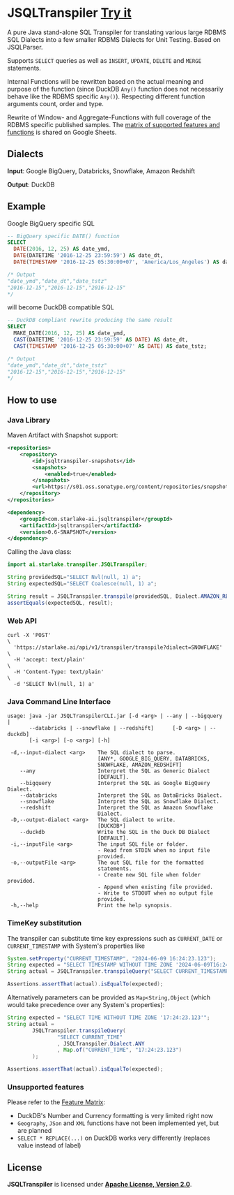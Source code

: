 # JSQLTranspiler [Try it](https://starlake.ai/starlake/index.html#sql-transpiler)

A pure Java stand-alone SQL Transpiler for translating various large RDBMS SQL Dialects into a few smaller RDBMS Dialects for Unit Testing. Based on JSQLParser.

Supports `SELECT` queries as well as `INSERT`, `UPDATE`, `DELETE` and `MERGE` statements.

Internal Functions will be rewritten based on the actual meaning and purpose of the function (since DuckDB `Any()` function does not necessarily behave like the RDBMS specific `Any()`). Respecting different function arguments count, order and type.

Rewrite of Window- and Aggregate-Functions with full coverage of the RDBMS specific published samples.
The [matrix of supported features and functions](https://docs.google.com/spreadsheets/d/1jK6E1s2c0CWcw9rFeDvALdZ5wCshztdtlAHuNDaKQt4/edit?usp=sharing) is shared on Google Sheets.

## Dialects

**Input**: Google BigQuery, Databricks, Snowflake, Amazon Redshift

**Output**: DuckDB

## Example

Google BigQuery specific SQL

```sql
-- BigQuery specific DATE() function
SELECT
  DATE(2016, 12, 25) AS date_ymd,
  DATE(DATETIME '2016-12-25 23:59:59') AS date_dt,
  DATE(TIMESTAMP '2016-12-25 05:30:00+07', 'America/Los_Angeles') AS date_tstz;

/* Output
"date_ymd","date_dt","date_tstz"
"2016-12-15","2016-12-15","2016-12-15"
*/
```

will become DuckDB compatible SQL

```sql
-- DuckDB compliant rewrite producing the same result
SELECT
  MAKE_DATE(2016, 12, 25) AS date_ymd,
  CAST(DATETIME '2016-12-25 23:59:59' AS DATE) AS date_dt,
  CAST(TIMESTAMP '2016-12-25 05:30:00+07' AS DATE) AS date_tstz;

/* Output
"date_ymd","date_dt","date_tstz"
"2016-12-15","2016-12-15","2016-12-15"
*/
```


## How to use

### Java Library

Maven Artifact with Snapshot support:
```xml
<repositories>
    <repository>
        <id>jsqltranspiler-snapshots</id>
        <snapshots>
            <enabled>true</enabled>
        </snapshots>
        <url>https://s01.oss.sonatype.org/content/repositories/snapshots/</url>
    </repository>
</repositories>

<dependency>
    <groupId>com.starlake-ai.jsqltranspiler</groupId>
    <artifactId>jsqltranspiler</artifactId>
    <version>0.6-SNAPSHOT</version>
</dependency>
```

Calling the Java class:
```java
import ai.starlake.transpiler.JSQLTranspiler;

String providedSQL="SELECT Nvl(null, 1) a";
String expectedSQL="SELECT Coalesce(null, 1) a";

String result = JSQLTranspiler.transpile(providedSQL, Dialect.AMAZON_REDSHIFT);
assertEquals(expectedSQL, result);
```

### Web API
```shell
curl -X 'POST'                                                                   \
  'https://starlake.ai/api/v1/transpiler/transpile?dialect=SNOWFLAKE'            \
  -H 'accept: text/plain'                                                        \
  -H 'Content-Type: text/plain'                                                  \
  -d 'SELECT Nvl(null, 1) a'
```

### Java Command Line Interface
```text
usage: java -jar JSQLTranspilerCLI.jar [-d <arg> | --any | --bigquery |
       --databricks | --snowflake | --redshift]      [-D <arg> | --duckdb]
       [-i <arg>] [-o <arg>] [-h]

 -d,--input-dialect <arg>    The SQL dialect to parse.
                             [ANY*, GOOGLE_BIG_QUERY, DATABRICKS,
                             SNOWFLAKE, AMAZON_REDSHIFT]
    --any                    Interpret the SQL as Generic Dialect
                             [DEFAULT].
    --bigquery               Interpret the SQL as Google BigQuery Dialect.
    --databricks             Interpret the SQL as DataBricks Dialect.
    --snowflake              Interpret the SQL as Snowflake Dialect.
    --redshift               Interpret the SQL as Amazon Snowflake
                             Dialect.
 -D,--output-dialect <arg>   The SQL dialect to write.
                             [DUCKDB*]
    --duckdb                 Write the SQL in the Duck DB Dialect
                             [DEFAULT].
 -i,--inputFile <arg>        The input SQL file or folder.
                             - Read from STDIN when no input file
                             provided.
 -o,--outputFile <arg>       The out SQL file for the formatted
                             statements.
                             - Create new SQL file when folder provided.
                             - Append when existing file provided.
                             - Write to STDOUT when no output file
                             provided.
 -h,--help                   Print the help synopsis.
```

### TimeKey substitution

The transpiler can substitute time key expressions such as `CURRENT_DATE` or `CURRENT_TIMESTAMP` with System's properties like

```java
System.setProperty("CURRENT_TIMESTAMP", "2024-06-09 16:24:23.123");
String expected = "SELECT TIMESTAMP WITHOUT TIME ZONE '2024-06-09T16:24:23.123'";
String actual = JSQLTranspiler.transpileQuery("SELECT CURRENT_TIMESTAMP", JSQLTranspiler.Dialect.ANY);

Assertions.assertThat(actual).isEqualTo(expected);
```

Alternatively parameters can be provided as `Map<String,Object` (which would take precedence over any System's properties):

```java
String expected = "SELECT TIME WITHOUT TIME ZONE '17:24:23.123'";
String actual =
        JSQLTranspiler.transpileQuery(
                "SELECT CURRENT_TIME"
                , JSQLTranspiler.Dialect.ANY
                , Map.of("CURRENT_TIME", "17:24:23.123")
        );

Assertions.assertThat(actual).isEqualTo(expected);
```

### Unsupported features

Please refer to the [Feature Matrix](https://docs.google.com/spreadsheets/d/1jK6E1s2c0CWcw9rFeDvALdZ5wCshztdtlAHuNDaKQt4/edit?usp=sharing):

- DuckDB's Number and Currency formatting is very limited right now
- `Geography`, `JSon` and `XML` functions have not been implemented yet, but are planned
- `SELECT * REPLACE(...)` on DuckDB works very differently (replaces value instead of label)

## License

**JSQLTranspiler** is licensed under [**Apache License, Version 2.0**](https://www.apache.org/licenses/LICENSE-2.0).
